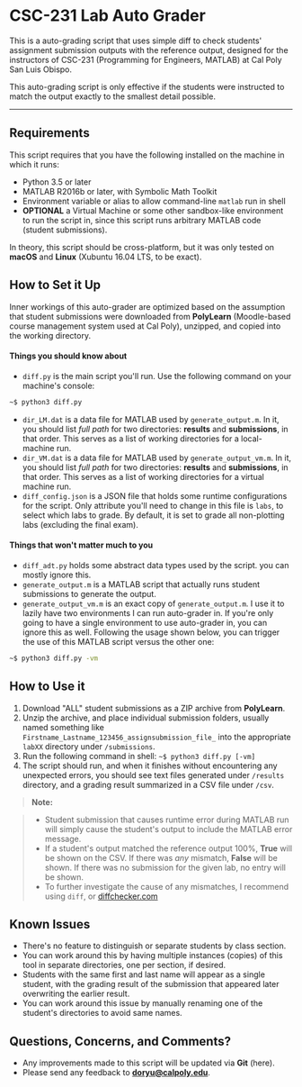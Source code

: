 CSC-231 Lab Auto Grader
===================


This is a auto-grading script that uses simple diff to check students' assignment submission outputs with the reference output, designed for the instructors of CSC-231 (Programming for Engineers, MATLAB) at Cal Poly San Luis Obispo.

This auto-grading script is only effective if the students were instructed to match the output exactly to the smallest detail possible.

----------
Requirements
-------------
This script requires that you have the following installed on the machine in which it runs:

* Python 3.5 or later
* MATLAB R2016b or later, with Symbolic Math Toolkit
* Environment variable or alias to allow command-line `matlab` run in shell
* **OPTIONAL** a Virtual Machine or some other sandbox-like environment to run the script in, since this script runs arbitrary MATLAB code (student submissions).

In theory, this script should be cross-platform, but it was only tested on **macOS** and **Linux** (Xubuntu 16.04 LTS, to be exact).

How to Set it Up
-------------

Inner workings of this auto-grader are optimized based on the assumption that student submissions were downloaded from **PolyLearn** (Moodle-based course management system used at Cal Poly), unzipped, and copied into the working directory.

#### Things you should know about
* `diff.py` is the main script you'll run. Use the following command on your machine's console: 
```bash
~$ python3 diff.py
```
* `dir_LM.dat` is a data file for MATLAB used by `generate_output.m`. In it, you should list *full path* for two directories: **results** and **submissions**, in that order. This serves as a list of working directories for a local-machine run.
* `dir_VM.dat` is a data file for MATLAB used by `generate_output_vm.m`. In it, you should list *full path* for two directories: **results** and **submissions**, in that order. This serves as a list of working directories for a virtual machine run.
* `diff_config.json` is a JSON file that holds some runtime configurations for the script. Only attribute you'll need to change in this file is `labs`, to select which labs to grade. By default, it is set to grade all non-plotting labs (excluding the final exam).


#### Things that won't matter much to you
* `diff_adt.py` holds some abstract data types used by the script. you can mostly ignore this.
* `generate_output.m` is a MATLAB script that actually runs student submissions to generate the output.
* `generate_output_vm.m` is an exact copy of `generate_output.m`. I use it to lazily have two environments I can run auto-grader in. If you're only going to have a single environment to use auto-grader in, you can ignore this as well. Following the usage shown below, you can trigger the use of this MATLAB script versus the other one:
```bash
~$ python3 diff.py -vm
```

How to Use it
-------------
1. Download "ALL" student submissions as a ZIP archive from **PolyLearn**.
2. Unzip the archive, and place individual submission folders, usually named something like `Firstname_Lastname_123456_assignsubmission_file_` into the appropriate `labXX` directory under `/submissions`.
3. Run the following command in shell:  ``` ~$ python3 diff.py [-vm] ```
4. The script should run, and when it finishes without encountering any unexpected errors, you should see text files generated under `/results` directory, and a grading result summarized in a CSV file under `/csv`.


> **Note:**

> - Student submission that causes runtime error during MATLAB run will simply cause the student's output to include the MATLAB error message.
> - If a student's output matched the reference output 100%, **True** will be shown on the CSV. If there was *any* mismatch, **False** will be shown. If there was no submission for the given lab, no entry will be shown.
> - To further investigate the cause of any mismatches, I recommend using `diff`, or [diffchecker.com](https://diffchecker.com)

Known Issues
-------------
* There's no feature to distinguish or separate students by class section.
 * You can work around this by having multiple instances (copies) of this tool in separate directories, one per section, if desired.
* Students with the same first and last name will appear as a single student, with the grading result of the submission that appeared later overwriting the earlier result.
 * You can work around this issue by manually renaming one of the student's directories to avoid same names.

Questions, Concerns, and Comments?
-------------
* Any improvements made to this script will be updated via **Git** (here).
* Please send any feedback to **doryu@calpoly.edu**.